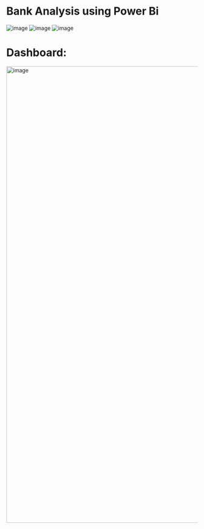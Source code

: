 # Bank Analysis using Power Bi

![image](https://github.com/Siddhant1803/Bank-Analysis-Power-Bi-/assets/127285389/50198cc9-4fdc-47b4-b102-7a3f4d0dde5d)
![image](https://github.com/Siddhant1803/Bank-Analysis-Power-Bi-/assets/127285389/baf3fc2f-535c-4451-bc7c-3dc8a61b1acb)
![image](https://github.com/Siddhant1803/Bank-Analysis-Power-Bi-/assets/127285389/704134e3-4e55-4338-8f09-d96d1bc037fb)

# Dashboard: 
<img width="1200" alt="image" src="![Screenshot 2024-04-25 143908](https://github.com/Siddhant1803/Bank-Analysis-Power-Bi-/assets/127285389/13b05f38-2038-4f40-b1d4-4cc3efdc66f2)
">
